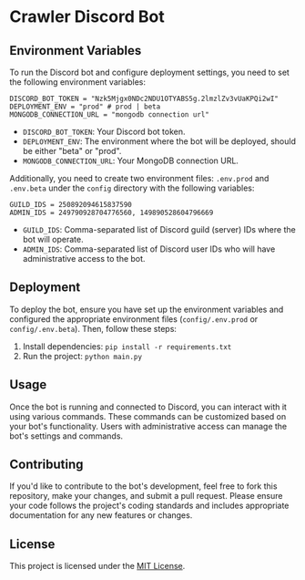 # Crawler Discord Bot

## Environment Variables
To run the Discord bot and configure deployment settings, you need to set the following environment variables:

```env
DISCORD_BOT_TOKEN = "Nzk5Mjgx0NDc2NDU1OTYABS5g.2lmzlZv3vUaKPQi2wI"
DEPLOYMENT_ENV = "prod" # prod | beta
MONGODB_CONNECTION_URL = "mongodb connection url"
```

- `DISCORD_BOT_TOKEN`: Your Discord bot token.
- `DEPLOYMENT_ENV`: The environment where the bot will be deployed, should be either "beta" or "prod".
- `MONGODB_CONNECTION_URL`: Your MongoDB connection URL.



Additionally, you need to create two environment files: `.env.prod` and `.env.beta` under the `config` directory with the following variables:

```env
GUILD_IDS = 250892094615837590
ADMIN_IDS = 249790928704776560, 149890528604796669
```

- `GUILD_IDS`: Comma-separated list of Discord guild (server) IDs where the bot will operate.
- `ADMIN_IDS`: Comma-separated list of Discord user IDs who will have administrative access to the bot.

## Deployment
To deploy the bot, ensure you have set up the environment variables and configured the appropriate environment files (`config/.env.prod` or `config/.env.beta`). Then, follow these steps:

1. Install dependencies: `pip install -r requirements.txt`
2. Run the project: `python main.py`

## Usage
Once the bot is running and connected to Discord, you can interact with it using various commands. These commands can be customized based on your bot's functionality. Users with administrative access can manage the bot's settings and commands.

## Contributing
If you'd like to contribute to the bot's development, feel free to fork this repository, make your changes, and submit a pull request. Please ensure your code follows the project's coding standards and includes appropriate documentation for any new features or changes.

## License
This project is licensed under the [MIT License](LICENSE).

